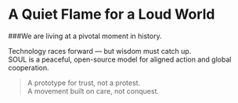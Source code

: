 
# A Quiet Flame for a Loud World

###We are living at a pivotal moment in history.

Technology races forward — but wisdom must catch up.  
SOUL is a peaceful, open-source model for aligned action and global cooperation.

> A prototype for trust, not a protest.  
> A movement built on care, not conquest.
